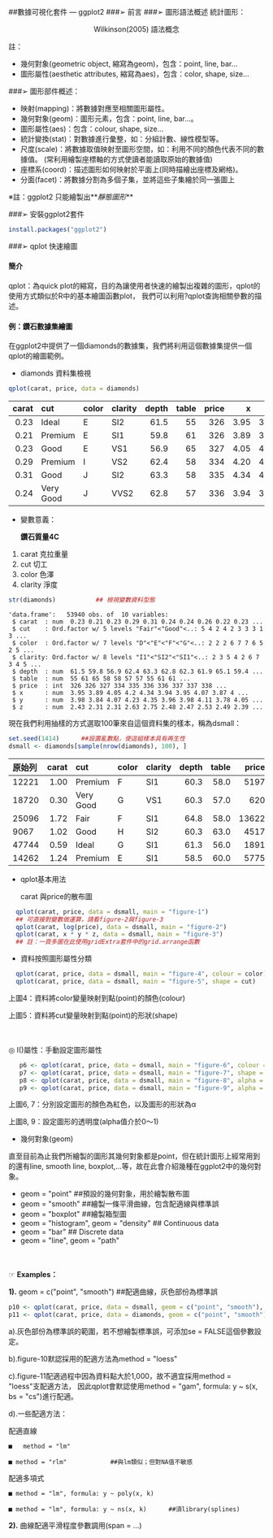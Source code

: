 ##數據可視化套件 — ggplot2
###➢ 前言
###➢ 圖形語法概述
統計圖形：
<div align = 'center'>Wilkinson(2005) 語法概念</div>

註：
  * 幾何對象(geometric object, 縮寫為geom)，包含：point, line, bar…
  * 圖形屬性(aesthetic attributes, 縮寫為aes)，包含：color, shape, size…

###➢ 圖形部件概述：
   * 映射(mapping)：將數據對應至相關圖形屬性。
   * 幾何對象(geom)：圖形元素，包含：point, line, bar…。
   * 圖形屬性(aes)：包含：colour, shape, size…
   * 統計變換(stat)：對數據進行彙整，如：分組計數、線性模型等。
   * 尺度(scale)：將數據取值映射至圖形空間，如：利用不同的顏色代表不同的數據值。
                  (常利用繪製座標軸的方式使讀者能讀取原始的數據值)
   * 座標系(coord)：描述圖形如何映射於平面上(同時描繪出座標及網格)。
   * 分面(facet)：將數據分割為多個子集，並將這些子集繪於同一張圖上

  ※註：ggplot2 只能繪製出**_靜態圖形_**

###➢ 安裝ggplot2套件
```r
install.packages("ggplot2")
```

###➢ qplot 快速繪圖
#### 簡介
qplot：為quick plot的縮寫，目的為讓使用者快速的繪製出複雜的圖形，qplot的使用方式類似於R中的基本繪圖函數plot，
       我們可以利用?qplot查詢相關參數的描述。

#### 例：鑽石數據集繪圖
在ggplot2中提供了一個diamonds的數據集，我們將利用這個數據集提供一個qplot的繪圖範例。
* diamonds 資料集檢視

```r
qplot(carat, price, data = diamonds)
```

| carat|       cut|color |clarity | depth| table| price|    x|    y|    z|
|-----:|:---------|:-----|:-------|-----:|-----:|-----:|----:|----:|----:|
|  0.23|Ideal     |E     |SI2     |  61.5|    55|   326| 3.95| 3.98| 2.43|
|  0.21|Premium   |E     |SI1     |  59.8|    61|   326| 3.89| 3.84| 2.31|
|  0.23|Good      |E     |VS1     |  56.9|    65|   327| 4.05| 4.07| 2.31|
|  0.29|Premium   |I     |VS2     |  62.4|    58|   334| 4.20| 4.23| 2.63|
|  0.31|Good      |J     |SI2     |  63.3|    58|   335| 4.34| 4.35| 2.75|
|  0.24|Very Good |J     |VVS2    |  62.8|    57|   336| 3.94| 3.96| 2.48|

* 變數意義：

  **鑽石質量4C**

1. carat	克拉重量
2.	cut	切工
3.	color	色澤
4.	clarity	淨度

```r
str(diamonds)			## 檢視變數資料型態
```

```
'data.frame':	53940 obs. of  10 variables:
 $ carat  : num  0.23 0.21 0.23 0.29 0.31 0.24 0.24 0.26 0.22 0.23 ...
 $ cut    : Ord.factor w/ 5 levels "Fair"<"Good"<..: 5 4 2 4 2 3 3 3 1 3 ...
 $ color  : Ord.factor w/ 7 levels "D"<"E"<"F"<"G"<..: 2 2 2 6 7 7 6 5 2 5 ...
 $ clarity: Ord.factor w/ 8 levels "I1"<"SI2"<"SI1"<..: 2 3 5 4 2 6 7 3 4 5 ...
 $ depth  : num  61.5 59.8 56.9 62.4 63.3 62.8 62.3 61.9 65.1 59.4 ...
 $ table  : num  55 61 65 58 58 57 57 55 61 61 ...
 $ price  : int  326 326 327 334 335 336 336 337 337 338 ...
 $ x      : num  3.95 3.89 4.05 4.2 4.34 3.94 3.95 4.07 3.87 4 ...
 $ y      : num  3.98 3.84 4.07 4.23 4.35 3.96 3.98 4.11 3.78 4.05 ...
 $ z      : num  2.43 2.31 2.31 2.63 2.75 2.48 2.47 2.53 2.49 2.39 ...
```


現在我們利用抽樣的方式選取100筆來自這個資料集的樣本，稱為dsmall：
```r
set.seed(1414)      ##設置亂數點，使這組樣本具有再生性
dsmall <- diamonds[sample(nrow(diamonds), 100), ]
```
|原始列| carat|       cut|color |clarity | depth| table| price|    x|    y|    z|
|:-----|-----:|:---------|:-----|:-------|-----:|-----:|-----:|----:|----:|----:|
|12221 |  1.00|Premium   |F     |SI1     |  60.3|  58.0|  5197| 6.43| 6.47| 3.89|
|18720 |  0.30|Very Good |G     |VS1     |  60.3|  57.0|   620| 4.33| 4.35| 2.62|
|25096 |  1.72|Fair      |F     |SI1     |  64.8|  58.0| 13622| 7.50| 7.46| 4.85|
|9067  |  1.02|Good      |H     |SI2     |  60.3|  63.0|  4517| 6.45| 6.49| 3.90|
|47744 |  0.59|Ideal     |G     |SI1     |  61.3|  56.0|  1891| 5.41| 5.43| 3.32|
|14262 |  1.24|Premium   |E     |SI1     |  58.5|  60.0|  5775| 7.08| 7.01| 4.11|

+ qplot基本用法

  carat 與price的散布圖

```r
  qplot(carat, price, data = dsmall, main = "figure-1")
  ## 可直接對變數做運算，請看figure-2與figure-3
  qplot(carat, log(price), data = dsmall, main = "figure-2")
  qplot(carat, x * y * z, data = dsmall, main = "figure-3")
  ## 註：一頁多圖在此使用gridExtra套件中的grid.arrange函數
```
+ 資料按照圖形屬性分類

```r
  qplot(carat, price, data = dsmall, main = "figure-4", colour = color)
  qplot(carat, price, data = dsmall, main = "figure-5", shape = cut)
```

上圖4：資料將color變量映射到點(point)的顏色(colour)

上圖5：資料將cut變量映射到點(point)的形狀(shape)

<br></br>
  ◎ I()屬性：手動設定圖形屬性

```r
   p6 <- qplot(carat, price, data = dsmall, main = "figure-6", colour = I("red"))
   p7 <- qplot(carat, price, data = dsmall, main = "figure-7", shape = I("α"))
   p8 <- qplot(carat, price, data = dsmall, main = "figure-8", alpha = I(1/5))
   p9 <- qplot(carat, price, data = dsmall, main = "figure-9", alpha = I(1/10))
```
上圖6, 7：分別設定圖形的顏色為紅色，以及圖形的形狀為α

上圖8, 9：設定圖形的透明度(alpha值介於0～1)

+ 幾何對象(geom)

直至目前為止我們所繪製的圖形其幾何對象都是point，但在統計圖形上經常用到的還有line, smooth line, boxplot,…等，故在此會介紹幾種在ggplot2中的幾何對象。

- geom = "point"		##預設的幾何對象，用於繪製散布圖
- geom = "smooth"	##繪製一條平滑曲線，包含配適線與標準誤
- geom = "boxplot"	##繪製箱型圖
- geom = "histogram", geom = "density"	## Continuous data
- geom = "bar"					## Discrete data
- geom = "line", geom = "path"

<br></br>
☞ **Examples：**

**1).** geom = c("point", "smooth")		##配適曲線，灰色部份為標準誤

```r
p10 <- qplot(carat, price, data = dsmall, geom = c("point", "smooth"), main = "figure-10")
p11 <- qplot(carat, price, data = diamonds, geom = c("point", "smooth"), main = "figure-11")
```

a).灰色部份為標準誤的範圍，若不想繪製標準誤，可添加se = FALSE這個參數設定。

b).figure-10默認採用的配適方法為method = "loess"

c).figure-11配適過程中因為資料點大於1,000，故不適宜採用method = "loess"支配適方法，
   因此qplot會默認使用method = "gam", formula: y ~ s(x, bs = "cs")進行配適。
             
d).一些配適方法：

   配適直線
    
    ■	method = "lm"		
    
    ■ method = "rlm"			##與lm類似；但對NA值不敏感
    
   配適多項式
    
    ■ method = "lm", formula: y ~ poly(x, k)
    
    ■ method = "lm", formula: y ~ ns(x, k)		##須library(splines)


**2).** 曲線配適平滑程度參數調用(span = …)
```r
```
